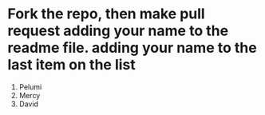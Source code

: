 # Fork the repo, then make pull request adding your name to the readme file. adding your name to the last item on the list

1. Pelumi 
2. Mercy
3. David
